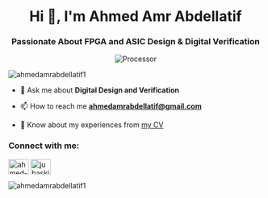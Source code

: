 <h1 align="center">Hi 👋, I'm Ahmed Amr Abdellatif</h1>
<h3 align="center">Passionate About FPGA and ASIC Design & Digital Verification</h3>

<p align="center" > <img src="https://media1.giphy.com/media/v1.Y2lkPTc5MGI3NjExaGF3cTdpd290aTYzMjdjOXhyanl0NDMzeHZyYW80cnFqbTh6ZGxuYyZlcD12MV9pbnRlcm5hbF9naWZfYnlfaWQmY3Q9Zw/IcZhFmufozDCij3p22/giphy.gif" alt="Processor">
</p>


<p align="left"> <img src="https://komarev.com/ghpvc/?username=ahmedamrabdellatif1&label=Profile%20views&color=0e75b6&style=flat" alt="ahmedamrabdellatif1" /> </p>

- 💬 Ask me about **Digital Design and Verification**

- 📫 How to reach me **ahmedamrabdellatif@gmail.com**

- 📄 Know about my experiences from [my CV](https://drive.google.com/file/d/19pYHIXRCmuEyYlbaOy2-X1H8TaA3pnYJ/view?usp=sharing)

<h3 align="left">Connect with me:</h3>
<p align="left">
<a href="https://linkedin.com/in/ahmed-amr-abdellatif" target="blank"><img align="center" src="https://raw.githubusercontent.com/rahuldkjain/github-profile-readme-generator/master/src/images/icons/Social/linked-in-alt.svg" alt="ahmed-amr-abdellatif" height="30" width="40" /></a>
<a href="https://fb.com/jubaskii" target="blank"><img align="center" src="https://raw.githubusercontent.com/rahuldkjain/github-profile-readme-generator/master/src/images/icons/Social/facebook.svg" alt="jubaskii" height="30" width="40" /></a>
</p>

<p><img align="center" src="https://github-readme-stats.vercel.app/api/top-langs?username=ahmedamrabdellatif1&show_icons=true&locale=en&layout=compact" alt="ahmedamrabdellatif1" /></p>
